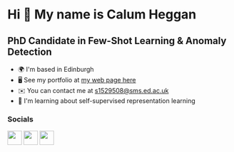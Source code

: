 Hi 👋 My name is Calum Heggan
=============================

PhD Candidate in Few-Shot Learning & Anomaly Detection
------------------------------------------------------

* 🌍  I'm based in Edinburgh
* 🖥️  See my portfolio at [my web page here](http://cheggan.github.io/)
* ✉️  You can contact me at [s1529508@sms.ed.ac.uk](mailto:s1529508@sms.ed.ac.uk)
* 🧠  I'm learning about self-supervised representation learning


### Socials

<p align="left"> <a href="https://www.github.com/CHeggan" target="_blank" rel="noreferrer"><img src="https://raw.githubusercontent.com/danielcranney/readme-generator/main/public/icons/socials/github.svg" width="32" height="32" /></a> <a href="https://www.linkedin.com/in/calum-heggan-105a58112/" target="_blank" rel="noreferrer"><img src="https://raw.githubusercontent.com/danielcranney/readme-generator/main/public/icons/socials/linkedin.svg" width="32" height="32" /></a> <a href="https://www.twitter.com/HegganCalum" target="_blank" rel="noreferrer"><img src="https://raw.githubusercontent.com/danielcranney/readme-generator/main/public/icons/socials/twitter.svg" width="32" height="32" /></a></p>

